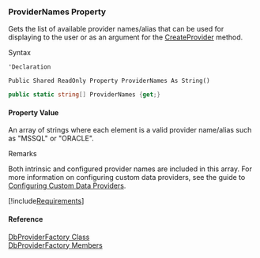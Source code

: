 ﻿### ProviderNames Property

Gets the list of available provider names/alias that can be used for displaying to the user or as an argument for the [CreateProvider](FChoice.Common~FChoice.Common.Data.DbProviderFactory~CreateProvider(String).md) method.

Syntax

```vbnet
'Declaration

Public Shared ReadOnly Property ProviderNames As String()
```

```csharp
public static string[] ProviderNames {get;}
```

#### Property Value

An array of strings where each element is a valid provider name/alias such as "MSSQL" or "ORACLE".

Remarks

Both intrinsic and configured provider names are included in this array. For more information on configuring custom data providers, see the guide to [Configuring Custom Data Providers](/articles/configuring-database-providers.md).

[!include[Requirements](../partials/requirements.md)]

#### Reference

[DbProviderFactory Class](FChoice.Common~FChoice.Common.Data.DbProviderFactory.md)  
[DbProviderFactory Members](FChoice.Common~FChoice.Common.Data.DbProviderFactory_members.md)